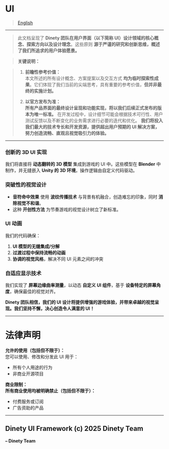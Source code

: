 # UI
> [English](./README.md)
---
> 此文档呈现了 **Dinety 团队在用户界面（以下简称 UI）设计领域的核心概念、探索方向以及设计理念**。这些原则 **源于严谨的研究和创新思维，概述了我们所追求的用户体验愿景。**

> **关键说明：**

> 1.  **前瞻性参考价值：**  
>     本文所述的所有设计概念、方案提案以及交互方式 **均为临时探索性成果**。它们体现了我们当前的尖端思考，具有重要的参考价值，**但并非最终的实施计划。**
>     
> 2.  **以官方发布为准：**  
>     **所有产品界面的最终设计呈现和功能实现，将以我们后续正式发布的版本为唯一标准。** 在开发过程中，设计细节可能会根据技术可行性、用户测试反馈以及不断变化的业务需求进行必要的迭代和优化。
>     **我们将投入我们最大的技术专长和开发资源，提供超出用户预期的 UI 解决方案，努力创造流畅、直观且视觉吸引力的体验。**

---

### **创新的 3D UI 实现**  
我们将直接将 **动态翻转的 3D 模型** 集成到游戏的 UI 中。这些模型在 **Blender** 中制作，并无缝嵌入 **Unity 的 3D 环境**，操作逻辑由自定义代码驱动。  

### **突破性的视觉设计**  
- **音符命中效果** 使用 **波纹传播技术** 与背景有机融合，创造难忘的印象，同时 **消除视觉不和谐**。  
- 这种 **开创性方法** 为节奏游戏的视觉设计树立了新标准。  
### **UI 动画**
我们的代码确保：  
1. **UI 模型的无缝集成/分解**  
2. **过渡过程中保持流畅的动画**  
3. **协调的视觉风格**，解决不同 UI 元素之间的冲突  

### **自适应显示技术**  
我们实现了 **屏幕边缘曲率测量**，以动态 **自定义 UI 组件**，基于 **设备特定的屏幕角度**，确保最佳的视觉对齐。  

**Dinety 团队相信，我们的 UI 设计将提供增强的游戏体验，并带来卓越的视觉呈现。我们坚持不懈，决心创造令人满意的 UI！**

---

# 法律声明
**允许的使用（包括但不限于）：**  
  您可以使用、修改和分发此 UI 用于：  
- 所有个人用途的行为  
- 非商业开源项目   

**商业限制：**  
**所有商业使用均被明确禁止（包括但不限于）：**
- 付费服务或订阅  
- 广告资助的产品  

---
**Dinety UI Framework (c) 2025 Dinety Team**
---
**– Dinety Team**
